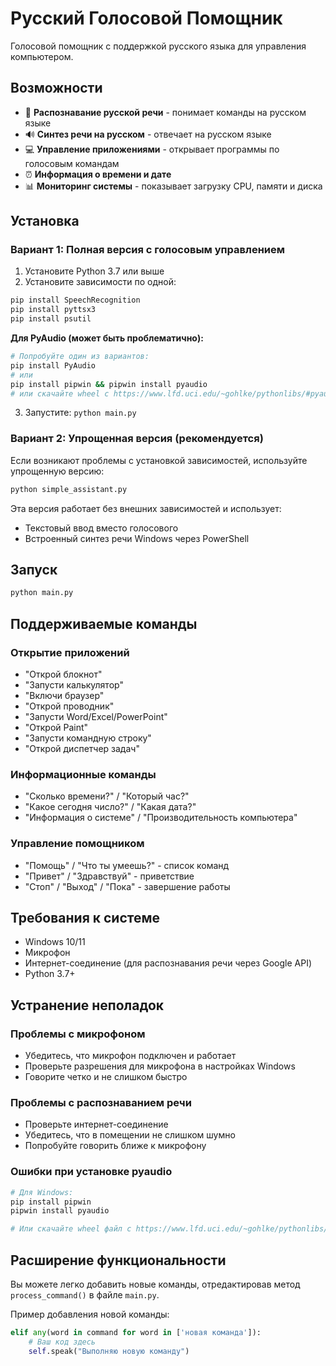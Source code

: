 # Русский Голосовой Помощник

Голосовой помощник с поддержкой русского языка для управления компьютером.

## Возможности

- 🎤 **Распознавание русской речи** - понимает команды на русском языке
- 🔊 **Синтез речи на русском** - отвечает на русском языке
- 💻 **Управление приложениями** - открывает программы по голосовым командам
- ⏰ **Информация о времени и дате**
- 📊 **Мониторинг системы** - показывает загрузку CPU, памяти и диска

## Установка

### Вариант 1: Полная версия с голосовым управлением

1. Установите Python 3.7 или выше
2. Установите зависимости по одной:
```bash
pip install SpeechRecognition
pip install pyttsx3
pip install psutil
```

**Для PyAudio (может быть проблематично):**
```bash
# Попробуйте один из вариантов:
pip install PyAudio
# или
pip install pipwin && pipwin install pyaudio
# или скачайте wheel с https://www.lfd.uci.edu/~gohlke/pythonlibs/#pyaudio
```

3. Запустите: `python main.py`

### Вариант 2: Упрощенная версия (рекомендуется)

Если возникают проблемы с установкой зависимостей, используйте упрощенную версию:

```bash
python simple_assistant.py
```

Эта версия работает без внешних зависимостей и использует:
- Текстовый ввод вместо голосового
- Встроенный синтез речи Windows через PowerShell

## Запуск

```bash
python main.py
```

## Поддерживаемые команды

### Открытие приложений
- "Открой блокнот"
- "Запусти калькулятор" 
- "Включи браузер"
- "Открой проводник"
- "Запусти Word/Excel/PowerPoint"
- "Открой Paint"
- "Запусти командную строку"
- "Открой диспетчер задач"

### Информационные команды
- "Сколько времени?" / "Который час?"
- "Какое сегодня число?" / "Какая дата?"
- "Информация о системе" / "Производительность компьютера"

### Управление помощником
- "Помощь" / "Что ты умеешь?" - список команд
- "Привет" / "Здравствуй" - приветствие
- "Стоп" / "Выход" / "Пока" - завершение работы

## Требования к системе

- Windows 10/11
- Микрофон
- Интернет-соединение (для распознавания речи через Google API)
- Python 3.7+

## Устранение неполадок

### Проблемы с микрофоном
- Убедитесь, что микрофон подключен и работает
- Проверьте разрешения для микрофона в настройках Windows
- Говорите четко и не слишком быстро

### Проблемы с распознаванием речи
- Проверьте интернет-соединение
- Убедитесь, что в помещении не слишком шумно
- Попробуйте говорить ближе к микрофону

### Ошибки при установке pyaudio
```bash
# Для Windows:
pip install pipwin
pipwin install pyaudio

# Или скачайте wheel файл с https://www.lfd.uci.edu/~gohlke/pythonlibs/#pyaudio
```

## Расширение функциональности

Вы можете легко добавить новые команды, отредактировав метод `process_command()` в файле `main.py`.

Пример добавления новой команды:
```python
elif any(word in command for word in ['новая команда']):
    # Ваш код здесь
    self.speak("Выполняю новую команду")
```

